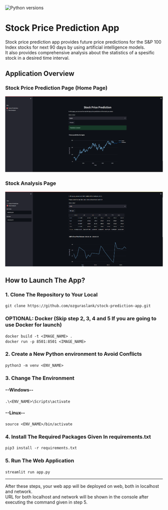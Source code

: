 ![Python versions](https://img.shields.io/badge/python_3.8-blue)
# Stock Price Prediction App
Stock price prediction app provides future price predictions for the S&P 100 Index stocks for next 90 days by using artificial intelligence models. <br>
It also provides comprehensive analysis about the statistics of a spesific stock in a desired time interval.

## Application Overview

### Stock Price Prediction Page (Home Page)
![prediction_page](images/home_page.png)

### Stock Analysis Page
![prediction_page](images/analysis_page.png)

## How to Launch The App?

### 1. Clone The Repository to Your Local
` git clone https://github.com/ozguraslank/stock-prediction-app.git `

### OPTIONAL: Docker (Skip step 2, 3, 4 and 5 If you are going to use Docker for launch)
` docker build -t <IMAGE_NAME> . ` <br>
` docker run -p 8501:8501 <IMAGE_NAME> `


### 2. Create a New Python environment to Avoid Conflicts
` python3 -m venv <ENV_NAME> `

### 3. Change The Environment
#### --Windows--
` .\<ENV_NAME>\Scripts\activate `

#### --Linux--
` source <ENV_NAME>/bin/activate `

### 4. Install The Required Packages Given In requirements.txt
` pip3 install -r requirements.txt ` 

### 5. Run The Web Application
` streamlit run app.py ` 

---------------------------------
After these steps, your web app will be deployed on web, both in localhost and network. <br>
URL for both localhost and network will be shown in the console after executing the command given in step 5.






